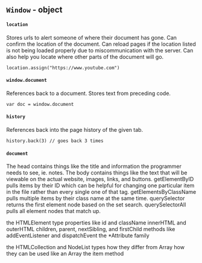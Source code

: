 ## `Window` - object

#### `location`

Stores urls to alert someone of where their document has gone. Can confirm the location of the document. Can reload pages if the location listed is not being loaded properly due to miscommunication with the server. Can also help you locate where other parts of the document will go. 

    location.assign("https://www.youtube.com")

#### `window.document`

References back to a document. Stores text from preceding code. 

    var doc = window.document

#### `history`

References back into the page history of the given tab. 

    history.back(3) // goes back 3 times

#### `document` 

The head contains things like the title and information the programmer needs to see, ie. notes. The body contains things like the text that will be viewable on the actual website, images, links, and buttons. getElementByID pulls items by their ID which can be helpful for changing one particular item in the file rather than every single one of that tag. getElementsByClassName pulls multiple items by their class name at the same time. querySelector returns the first element node based on the set search. querySelectorAll pulls all element nodes that match up.

the HTMLElement type
properties like
id and className
innerHTML and outerHTML
children, parent, nextSibling, and firstChild
methods like
addEventListener and dispatchEvent
the *Attribute family

the HTMLCollection and NodeList types
how they differ from Array
how they can be used like an Array
the item method
